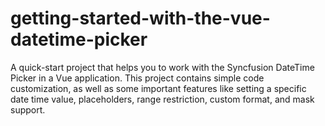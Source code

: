 # getting-started-with-the-vue-datetime-picker
A quick-start project that helps you to work with the Syncfusion DateTime Picker in a Vue application. This project contains simple code customization, as well as some important features like setting a specific date time value, placeholders, range restriction, custom format, and mask support.
